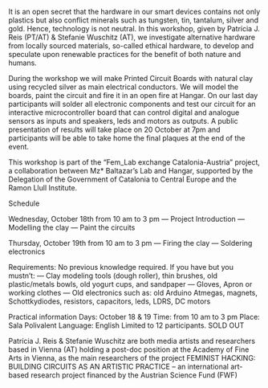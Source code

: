 It is an open secret that the hardware in our smart devices contains not only plastics but also conflict minerals such as tungsten, tin, tantalum, silver and gold. Hence, technology is not neutral. In this workshop, given by Patrícia J. Reis (PT/AT) & Stefanie Wuschitz (AT), we investigate alternative hardware from locally sourced materials, so-called ethical hardware, to develop and speculate upon renewable practices for the benefit of both nature and humans.

During the workshop we will make Printed Circuit Boards with natural clay using recycled silver as main electrical conductors. We will model the boards, paint the circuit and fire it in an open fire at Hangar. On our last day participants will solder all electronic components and test our circuit for an interactive microcontroller board that can control digital and analogue sensors as inputs and speakers, leds and motors as outputs. A public presentation of results will take place on 20 October at 7pm and participants will be able to take home the final plaques at the end of the event.

This workshop is part of the “Fem_Lab exchange Catalonia-Austria” project, a collaboration between Mz* Baltazar’s Lab and Hangar, supported by the Delegation of the Government of Catalonia to Central Europe and the Ramon Llull Institute.

Schedule

Wednesday, October 18th from 10 am to 3 pm
— Project Introduction
— Modelling the clay
— Paint the circuits

Thursday, October 19th from 10 am to 3 pm
— Firing the clay
— Soldering electronics

Requirements: No previous knowledge required.
If you have but you mustn’t:
—  Clay modeling tools (dough roller), thin brushes, old plastic/metals bowls, old yogurt cups, and sandpaper
—  Gloves, Apron or working clothes
—  Old electronics such as: old Arduino Atmegas, magnets, Schottkydiodes, resistors, capacitors, leds, LDRS, DC motors

Practical information
Days: October 18 & 19
Time: from 10 am to 3 pm
Place: Sala Polivalent
Language: English
Limited to 12 participants.
SOLD OUT

Patrícia J. Reis & Stefanie Wuschitz are both media artists and researchers based in Vienna (AT) holding a post-doc position at the Academy of Fine Arts in Vienna, as the main researchers of the project FEMINIST HACKING: BUILDING CIRCUITS AS AN ARTISTIC PRACTICE – an international art-based research project financed by the Austrian Science Fund (FWF)
